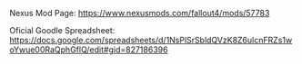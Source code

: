 Nexus Mod Page: https://www.nexusmods.com/fallout4/mods/57783

Oficial Goodle Spreadsheet: https://docs.google.com/spreadsheets/d/1NsPlSrSbldQVzK8Z6ulcnFRZs1woYwue00RaQphGflQ/edit#gid=827186396
